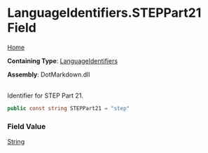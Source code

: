 # LanguageIdentifiers\.STEPPart21 Field

[Home](../../../README.md)

**Containing Type**: [LanguageIdentifiers](../README.md)

**Assembly**: DotMarkdown\.dll

\
Identifier for STEP Part 21\.

```csharp
public const string STEPPart21 = "step"
```

### Field Value

[String](https://docs.microsoft.com/en-us/dotnet/api/system.string)

